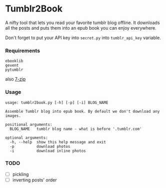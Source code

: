 # Tumblr2Book

A nifty tool that lets you read your favorite tumblr blog offline.  It downloads all the posts and puts them into an epub book you can enjoy everywhere.

Don't forget to put your API key into `secret.py` into `tumblr_api_key` variable.

### Requirements

```
ebooklib
gevent
pytumblr
```

also [7-zip](https://7-zip.org)

### Usage

```
usage: tumblr2book.py [-h] [-p] [-i] BLOG_NAME

Assemble Tumblr blog into epub book. By default we don't download any images.

positional arguments:
  BLOG_NAME   tumblr blog name - what is before '.tumblr.com'

optional arguments:
  -h, --help  show this help message and exit
  -p          download photos
  -i          download inline photos
```

### TODO

- [ ] pickling
- [ ] inverting posts' order
